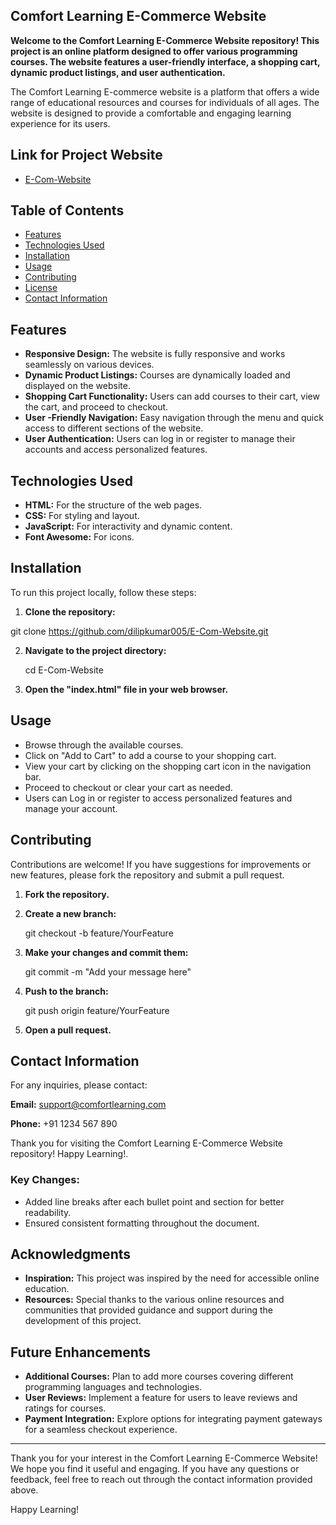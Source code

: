 ## Comfort Learning E-Commerce Website

**Welcome to the Comfort Learning E-Commerce Website repository! This project is an online platform designed to offer various programming courses. The website features a user-friendly interface, a shopping cart, dynamic product listings, and user authentication.**

The Comfort Learning E-commerce website is a platform that offers a wide range of educational resources and courses for individuals of all ages. The website is designed to provide a comfortable and engaging learning experience for its users.

## Link for Project Website

- [E-Com-Website](#https://dilipkumar005.github.io/E-Com-Website/)

## Table of Contents

- [Features](#features)  
- [Technologies Used](#technologies-used)  
- [Installation](#installation)  
- [Usage](#usage)  
- [Contributing](#contributing)  
- [License](#license)  
- [Contact Information](#contact-information)  

## Features

- **Responsive Design:** The website is fully responsive and works seamlessly on various devices.  
- **Dynamic Product Listings:** Courses are dynamically loaded and displayed on the website.  
- **Shopping Cart Functionality:** Users can add courses to their cart, view the cart, and proceed to checkout.  
- **User -Friendly Navigation:** Easy navigation through the menu and quick access to different sections of the website.  
- **User  Authentication:** Users can log in or register to manage their accounts and access personalized features.  

## Technologies Used

- **HTML:** For the structure of the web pages.  
- **CSS:** For styling and layout.  
- **JavaScript:** For interactivity and dynamic content.  
- **Font Awesome:** For icons. 

## Installation

To run this project locally, follow these steps:

1. **Clone the repository:**

git clone https://github.com/dilipkumar005/E-Com-Website.git

2. **Navigate to the project directory:**

    cd E-Com-Website

3. **Open the "index.html" file in your web browser.**

## Usage

- Browse through the available courses.
- Click on "Add to Cart" to add a course to your shopping cart.
- View your cart by clicking on the shopping cart icon in the navigation bar.
- Proceed to checkout or clear your cart as needed.
- Users can Log in or register to access personalized features and manage your account.

## Contributing

Contributions are welcome! If you have suggestions for improvements or new features, please fork the repository and submit a pull request.

1. **Fork the repository.**

2. **Create a new branch:**

    git checkout -b feature/YourFeature

3. **Make your changes and commit them:**

    git commit -m "Add your message here"

4. **Push to the branch:**

    git push origin feature/YourFeature

5. **Open a pull request.**

## Contact Information
For any inquiries, please contact:

**Email:** support@comfortlearning.com

**Phone:** +91 1234 567 890

Thank you for visiting the Comfort Learning E-Commerce Website repository! Happy Learning!.


### Key Changes:
- Added line breaks after each bullet point and section for better readability.
- Ensured consistent formatting throughout the document.


## Acknowledgments

- **Inspiration:** This project was inspired by the need for accessible online education.
- **Resources:** Special thanks to the various online resources and communities that provided guidance and support during the development of this project.

## Future Enhancements

- **Additional Courses:** Plan to add more courses covering different programming languages and technologies.
- **User  Reviews:** Implement a feature for users to leave reviews and ratings for courses.
- **Payment Integration:** Explore options for integrating payment gateways for a seamless checkout experience.

---

Thank you for your interest in the Comfort Learning E-Commerce Website! We hope you find it useful and engaging. If you have any questions or feedback, feel free to reach out through the contact information provided above.

Happy Learning!
